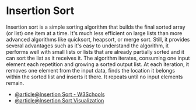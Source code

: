 # Insertion Sort

Insertion sort is a simple sorting algorithm that builds the final sorted array (or list) one item at a time. It's much less efficient on large lists than more advanced algorithms like quicksort, heapsort, or merge sort. Still, it provides several advantages such as it's easy to understand the algorithm, it performs well with small lists or lists that are already partially sorted and it can sort the list as it receives it. The algorithm iterates, consuming one input element each repetition and growing a sorted output list. At each iteration, it removes one element from the input data, finds the location it belongs within the sorted list and inserts it there. It repeats until no input elements remain.

- [@article@Insertion Sort - W3Schools](https://www.w3schools.com/dsa/dsa_algo_insertionsort.php)
- [@article@Insertion Sort Visualization](https://www.hackerearth.com/practice/algorithms/sorting/insertion-sort/visualize/)
